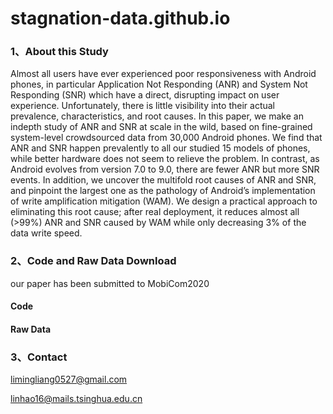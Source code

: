 # stagnation-data.github.io
### 1、About this Study

Almost all users have ever experienced poor responsiveness with Android phones, in particular Application Not Responding (ANR) and System Not Responding (SNR) which have a direct, disrupting impact on user experience. Unfortunately, there is little visibility into their actual prevalence, characteristics, and root causes. In this paper, we make an indepth study of ANR and SNR at scale in the wild, based on fine-grained system-level crowdsourced data from 30,000 Android phones. We find that ANR and SNR happen prevalently to all our studied 15 models of phones, while better hardware does not seem to relieve the problem. In contrast, as Android evolves from version 7.0 to 9.0, there are fewer ANR but more SNR events. In addition, we uncover the multifold root causes of ANR and SNR, and pinpoint the largest one as the pathology of Android’s implementation of write amplification mitigation (WAM). We design a practical
approach to eliminating this root cause; after real deployment, it reduces almost all (>99%) ANR and SNR caused by WAM while only decreasing 3% of the data write speed.

### 2、Code and Raw Data Download

our paper has been submitted to MobiCom2020

#### Code

#### Raw Data

### 3、Contact

limingliang0527@gmail.com

linhao16@mails.tsinghua.edu.cn
